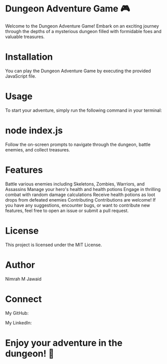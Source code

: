 # Dungeon Adventure Game 🎮
Welcome to the Dungeon Adventure Game! Embark on an exciting journey through the depths of a mysterious dungeon filled with formidable foes and valuable treasures.

# Installation
You can play the Dungeon Adventure Game by executing the provided JavaScript file.

# Usage
To start your adventure, simply run the following command in your terminal:

# node index.js
Follow the on-screen prompts to navigate through the dungeon, battle enemies, and collect treasures.

# Features
Battle various enemies including Skeletons, Zombies, Warriors, and Assassins
Manage your hero's health and health potions
Engage in thrilling combat with random damage calculations
Receive health potions as loot drops from defeated enemies
Contributing
Contributions are welcome! If you have any suggestions, encounter bugs, or want to contribute new features, feel free to open an issue or submit a pull request.

# License
This project is licensed under the MIT License.

# Author
Nimrah M Jawaid

# Connect
My GitHub: 

My LinkedIn: 

# Enjoy your adventure in the dungeon! 🚀
